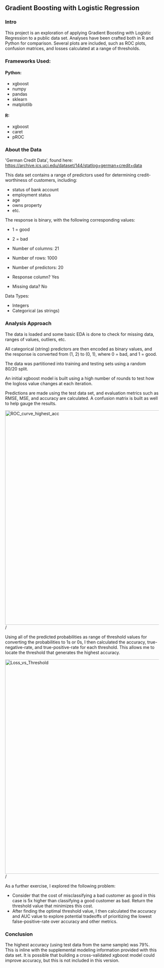 ## Gradient Boosting with Logistic Regression

### Intro
This project is an exploration of applying Gradient Boosting with Logistic Regression to a public data set. Analyses have been crafted both in R and Python for comparison. Several plots are included, such as ROC plots, confusion matrices, and losses calculated at a range of thresholds.

### Frameworks Used:
#### Python:
- xgboost
- numpy
- pandas
- sklearn
- matplotlib

#### R:
- xgboost
- caret
- pROC

### About the Data
'German Credit Data', found here:
https://archive.ics.uci.edu/dataset/144/statlog+german+credit+data

This data set contains a range of predictors used for determining credit-worthiness of customers, including:
- status of bank account
- employment status
- age
- owns property
- etc.

The response is binary, with the following corresponding values:
- 1 = good
- 2 = bad

- Number of columns: 21
- Number of rows: 1000
- Number of predictors: 20
- Response column? Yes
- Missing data? No

Data Types:
- Integers
- Categorical (as strings)

### Analysis Approach
The data is loaded and some basic EDA is done to check for missing data, ranges of values, outliers, etc.

All categorical (string) predictors are then encoded as binary values, and the response is converted from (1, 2) to (0, 1), where 0 = bad, and 1 = good.

The data was partitioned into training and testing sets using a random 80/20 split.

An initial xgboost model is built using a high number of rounds to test how the logloss value changes at each iteration.

Predictions are made using the test data set, and evaluation metrics such as RMSE, MSE, and accuracy are calculated. A confusion matrix is built as well to help gauge the results.

<img src="https://github.com/user-attachments/assets/859ad782-2d4e-4c5f-a060-cf2011afb0cb" alt="ROC_curve_highest_acc" width="700"> /

Using all of the predicted probabilities as range of threshold values for converting the probabilities to 1s or 0s, I then calculated the accuracy, true-negative-rate, and true-positive-rate for each threshold. This allows me to locate the threshold that generates the highest accuracy.

<img src="https://github.com/user-attachments/assets/c6fb3386-a283-4aae-95a1-688c36ef7a2a" alt="Loss_vs_Threshold" width="700"> /

As a further exercise, I explored the following problem:
- Consider that the cost of misclassifying a bad customer as good in this case is 5x higher than classifying a good customer as bad. Return the threshold value that minimizes this cost.
- After finding the optimal threshold value, I then calculated the accuracy and AUC value to explore potential tradeoffs of prioritizing the lowest false-positive-rate over accuracy and other metrics.

### Conclusion
The highest accuracy (using test data from the same sample) was 79%. This is inline with the supplemental modeling information provided with this data set. It is possible that building a cross-validated xgboost model could improve accuracy, but this is not included in this version.
